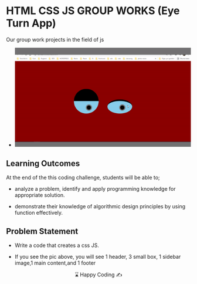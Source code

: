 # HTML CSS JS GROUP WORKS (Eye Turn App)

Our group work projects in the field of js


- ![gif](https://raw.githubusercontent.com/yhekim/HTML-CSS-JS-FREE-GROUP-WORKS/main/js%20g%C3%B6z%20uygulamas%C4%B1/goz_cevirme_uygulamasi.gif)


## Learning Outcomes

At the end of the this coding challenge, students will be able to;

- analyze a problem, identify and apply programming knowledge for appropriate solution.

- demonstrate their knowledge of algorithmic design principles by using function effectively.

   
## Problem Statement

- Write a code that creates a css JS.




- If you see the pic above, you will see 1 header, 3 small box, 1 sidebar image,1 main content,and 1 footer 

<center> ⌛ Happy Coding  ✍ </center>

